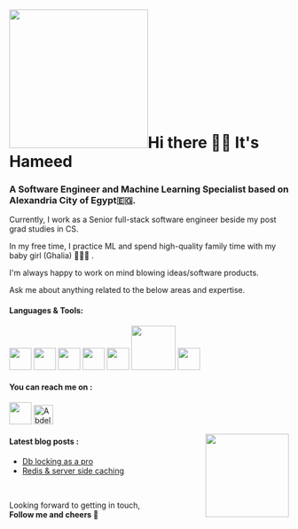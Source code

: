 </div>
<h1><img src="https://github.com/hameed0z/hameed0z/blob/master/hey.png" width="250">Hi there 👋🏼 It's Hameed</h1>

<h3> A Software Engineer and Machine Learning Specialist based on Alexandria City of Egypt🇪🇬. </h3>

<p> Currently, I work as a Senior full-stack software engineer beside my post grad studies in CS. </p>
<p> In my free time, I practice ML and spend high-quality family time with my baby girl (Ghalia) 👶🏻🍼 . </p>
<p> I'm always happy to work on mind blowing ideas/software products. </p>
<p> Ask me about anything related to the below areas and expertise. </p>

</div>

<div width="100%">
<h4> Languages & Tools: </h4>
<p>
  <img src="https://media3.giphy.com/media/kdFc8fubgS31b8DsVu/giphy.webp" width="40">
  <img src="https://media.giphy.com/media/SU2ic3wTfuC6JhD1lA/giphy.gif" width="40">
  <img src="https://media3.giphy.com/media/ln7z2eWriiQAllfVcn/200w.webp" width="40">
  <img src="https://i.giphy.com/media/LMt9638dO8dftAjtco/200.webp" width="40">
  <img src="https://i.giphy.com/media/eNAsjO55tPbgaor7ma/200w.webp" width="40">
  <img src="https://media.giphy.com/media/kH1DBkPNyZPOk0BxrM/giphy.gif" width="80">
  <img src="https://i.giphy.com/media/IdyAQJVN2kVPNUrojM/200.webp" width="40">
</p>
</div>

<div width="100%">
<h4> You can reach me on : </h4>
<p>
<a href="https://twitter.com/hameed0z"><img src="https://media.giphy.com/media/M9O6ePwNJ58UMF1Rvq/giphy.gif" width="40"></a>
<a href="https://dev.to/7ameed"><img src="https://d2fltix0v2e0sb.cloudfront.net/dev-badge.svg" alt="Abdelhameed Muhammad's DEV Profile" width="35"></a>

</p>
</div>

<img align="right" src="https://media.giphy.com/media/Q7opT6UobSFl5HQxjI/giphy.gif" width="150">

<div width="100%">
<h4> Latest blog posts : </h4>

- [Db locking as a pro](https://hameed0z.github.io/blog/db-locking-as-pro)
- [Redis & server side caching](https://hameed0z.github.io/blog/redis_and_mem_caching)

</div>

<br/>

<p> 
Looking forward to getting in touch, <br/>
<b> Follow me and cheers 💙 </b>
</p>
